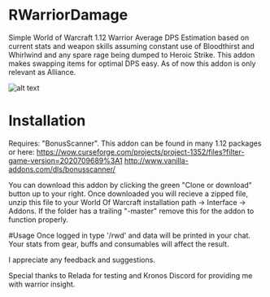 # RWarriorDamage
Simple World of Warcraft 1.12 Warrior Average DPS Estimation based on current stats and weapon skills assuming constant use of Bloodthirst and Whirlwind and any spare rage being dumped to Heroic Strike. This addon makes swapping items for optimal DPS easy. As of now this addon is only relevant as Alliance.

![alt text](https://i.imgur.com/skN0KSU.png)

# Installation
Requires: "BonusScanner". This addon can be found in many 1.12 packages or here: https://wow.curseforge.com/projects/project-1352/files?filter-game-version=2020709689%3A1 http://www.vanilla-addons.com/dls/bonusscanner/ 

You can download this addon by clicking the green "Clone or download" button up to your right. Once downloaded you will recieve a zipped file, unzip this file to your World Of Warcraft installation path -> Interface -> Addons. If the folder has a trailing "-master" remove this for the addon to function properly.

#Usage
Once logged in type '/rwd' and data will be printed in your chat. Your stats from gear, buffs and consumables will affect the result.


I appreciate any feedback and suggestions.

Special thanks to Relada for testing and Kronos Discord for providing me with warrior insight.

